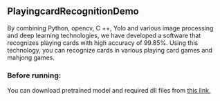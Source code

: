 ## PlayingcardRecognitionDemo

By combining Python, opencv, C ++, Yolo and various image processing and deep learning technologies, we have developed a software that recognizes playing cards with high accuracy of 99.85%.
Using this technology, you can recognize cards in various playing card games and mahjong games.

### Before running:
You can download pretrained model and required dll files from [this link. ](https://drive.google.com/drive/u/0/folders/1hEj8k8v76fLxsqOdKfxNPRPCuzhJFvqS)
